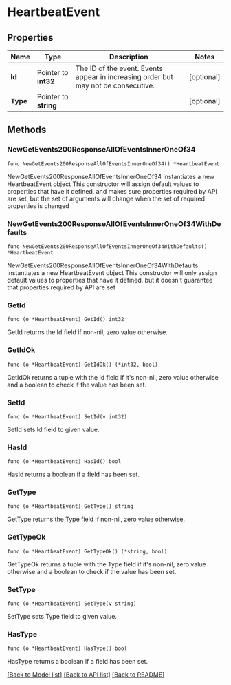 # HeartbeatEvent

## Properties

Name | Type | Description | Notes
------------ | ------------- | ------------- | -------------
**Id** | Pointer to **int32** | The ID of the event. Events appear in increasing order but may not be consecutive.  | [optional] 
**Type** | Pointer to **string** |  | [optional] 

## Methods

### NewGetEvents200ResponseAllOfEventsInnerOneOf34

`func NewGetEvents200ResponseAllOfEventsInnerOneOf34() *HeartbeatEvent`

NewGetEvents200ResponseAllOfEventsInnerOneOf34 instantiates a new HeartbeatEvent object
This constructor will assign default values to properties that have it defined,
and makes sure properties required by API are set, but the set of arguments
will change when the set of required properties is changed

### NewGetEvents200ResponseAllOfEventsInnerOneOf34WithDefaults

`func NewGetEvents200ResponseAllOfEventsInnerOneOf34WithDefaults() *HeartbeatEvent`

NewGetEvents200ResponseAllOfEventsInnerOneOf34WithDefaults instantiates a new HeartbeatEvent object
This constructor will only assign default values to properties that have it defined,
but it doesn't guarantee that properties required by API are set

### GetId

`func (o *HeartbeatEvent) GetId() int32`

GetId returns the Id field if non-nil, zero value otherwise.

### GetIdOk

`func (o *HeartbeatEvent) GetIdOk() (*int32, bool)`

GetIdOk returns a tuple with the Id field if it's non-nil, zero value otherwise
and a boolean to check if the value has been set.

### SetId

`func (o *HeartbeatEvent) SetId(v int32)`

SetId sets Id field to given value.

### HasId

`func (o *HeartbeatEvent) HasId() bool`

HasId returns a boolean if a field has been set.

### GetType

`func (o *HeartbeatEvent) GetType() string`

GetType returns the Type field if non-nil, zero value otherwise.

### GetTypeOk

`func (o *HeartbeatEvent) GetTypeOk() (*string, bool)`

GetTypeOk returns a tuple with the Type field if it's non-nil, zero value otherwise
and a boolean to check if the value has been set.

### SetType

`func (o *HeartbeatEvent) SetType(v string)`

SetType sets Type field to given value.

### HasType

`func (o *HeartbeatEvent) HasType() bool`

HasType returns a boolean if a field has been set.


[[Back to Model list]](../README.md#documentation-for-models) [[Back to API list]](../README.md#documentation-for-api-endpoints) [[Back to README]](../README.md)


